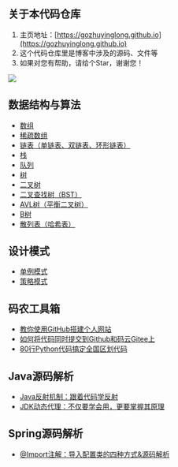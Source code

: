 ## 关于本代码仓库
1. 主页地址：[https://gozhuyinglong.github.io](https://gozhuyinglong.github.io)
2. 这个代码仓库里是博客中涉及的源码、文件等
3. 如果对您有帮助，请给个Star，谢谢您！

![](https://raw.githubusercontent.com/gozhuyinglong/gozhuyinglong.github.io/main/qrcode_for_gh_0d3e241c6f10_258.jpg)

## 数据结构与算法

* [数组](https://mp.weixin.qq.com/s/YVbahU_0fzmyEX-JBvcnqQ)
* [稀疏数组](https://mp.weixin.qq.com/s/YYemaomm10HiKs9MoKHKIw)
* [链表（单链表、双链表、环形链表）](https://mp.weixin.qq.com/s/46ShChMslDGsV6xSObh5nQ)
* [栈](https://mp.weixin.qq.com/s/dfv4WM_-agLpygCuzqQUTA)
* [队列](https://mp.weixin.qq.com/s/64oTQJatNcBsfvrJKMQOWA)
* [树](https://mp.weixin.qq.com/s/Ui5p4RQRwEHv4a_HWeXJYQ)
* [二叉树](https://mp.weixin.qq.com/s/XkeEyUCCvQ_AtMLBUYTH0Q)
* [二叉查找树（BST）](https://mp.weixin.qq.com/s/6S8M6r-EY4IMF3UUvZ7_AA)
* [AVL树（平衡二叉树）](https://mp.weixin.qq.com/s/eeXi_11illdVqMnkse_mhQ)
* [B树](https://mp.weixin.qq.com/s/Cx03l-ezvYjAKrmedup-aQ)
* [散列表（哈希表）](https://mp.weixin.qq.com/s/oX28uyCbbaYQErT6RE-txg)

## 设计模式

* [单例模式](https://mp.weixin.qq.com/s/bb2LhnCDUZfprHwLtAK18Q)
* [策略模式](https://mp.weixin.qq.com/s/FfhMIrD72vBWTGJe5yJzxw)

## 码农工具箱

* [教你使用GitHub搭建个人网站](https://mp.weixin.qq.com/s/fFP3sk8gaeG10dfZdPj4bQ)
* [如何将代码同时提交到Github和码云Gitee上](https://mp.weixin.qq.com/s/7xvtYbW_U73QbAVW_4wCSw)
* [80行Python代码搞定全国区划代码](https://mp.weixin.qq.com/s/RrryeSKCAwD61NHfjaFOrA)

## Java源码解析

* [Java反射机制：跟着代码学反射](https://mp.weixin.qq.com/s/-JfevVj0xVHBAZ_AgowZAQ)
* [JDK动态代理：不仅要学会用，更要掌握其原理](https://mp.weixin.qq.com/s/0M7ENqhZ2IjmPeFbf_vEqQ)

## Spring源码解析

* [@Import注解：导入配置类的四种方式&源码解析
](https://mp.weixin.qq.com/s/DcWEo6-7-W1yFpEdkcwIJQ)